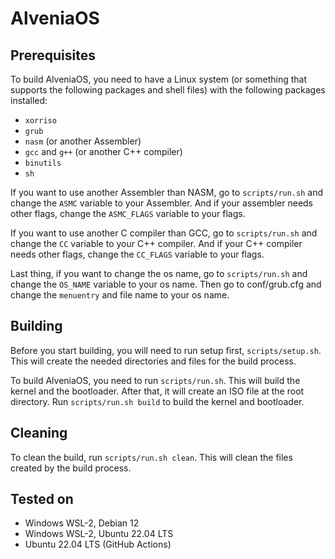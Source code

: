 # AlveniaOS

## Prerequisites

To build AlveniaOS, you need to have a Linux system (or something that supports the following packages and shell files) with the following packages installed:
- `xorriso`
- `grub`
- `nasm` (or another Assembler)
- `gcc` and `g++` (or another C++ compiler)
- `binutils`
- `sh`

If you want to use another Assembler than NASM, go to `scripts/run.sh` and change the `ASMC` variable to your Assembler. And if your assembler needs other flags, change the `ASMC_FLAGS` variable to your flags.

If you want to use another C compiler than GCC, go to `scripts/run.sh` and change the `CC` variable to your C++ compiler. And if your C++ compiler needs other flags, change the `CC_FLAGS` variable to your flags.

Last thing, if you want to change the os name, go to `scripts/run.sh` and change the `OS_NAME` variable to your os name. Then go to conf/grub.cfg and change the `menuentry` and file name to your os name.

## Building

Before you start building, you will need to run setup first, `scripts/setup.sh`. This will create the needed directories and files for the build process.

To build AlveniaOS, you need to run `scripts/run.sh`. This will build the kernel and the bootloader. After that, it will create an ISO file at the root directory. Run `scripts/run.sh build` to build the kernel and bootloader.

## Cleaning

To clean the build, run `scripts/run.sh clean`. This will clean the files created by the build process.

## Tested on

- Windows WSL-2, Debian 12
- Windows WSL-2, Ubuntu 22.04 LTS
- Ubuntu 22.04 LTS (GitHub Actions)
